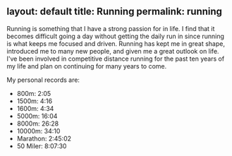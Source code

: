 layout: default
title: Running
permalink: running
---

Running is something that I have a strong passion for in life. I find that it becomes difficult going a day without getting the daily run in since running is what keeps me focused and driven. Running has kept me in great shape, introduced me to many new people, and given me a great outlook on life. I've been involved in competitive distance running for the past ten years of my life and plan on continuing for many years to come.

My personal records are:

* 800m: 2:05
* 1500m: 4:16
* 1600m: 4:34
* 5000m: 16:04
* 8000m: 26:28
* 10000m: 34:10
* Marathon: 2:45:02
* 50 Miler: 8:07:30
